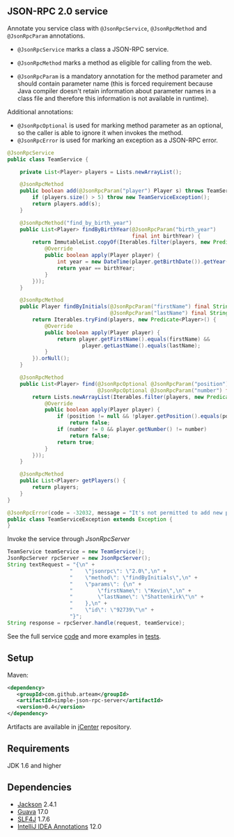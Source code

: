 ## JSON-RPC 2.0 service

Annotate you service class with `@JsonRpcService`, `@JsonRpcMethod` and `@JsonRpcParam` annotations.

* `@JsonRpcService` marks a class a JSON-RPC service.

* `@JsonRpcMethod` marks a method as eligible for calling from the web.

* `@JsonRpcParam` is a mandatory annotation for the method parameter and should contain parameter name (this is forced requirement because Java compiler doesn't retain information about parameter names in a class file and therefore this information is not available in runtime).

Additional annotations:

* `@JsonRpcOptional` is used for marking method parameter as an optional, so the caller is able to ignore it when invokes the method.
* `@JsonRpcError` is used for marking an exception as a JSON-RPC error.

```java
@JsonRpcService
public class TeamService {

    private List<Player> players = Lists.newArrayList();

    @JsonRpcMethod
    public boolean add(@JsonRpcParam("player") Player s) throws TeamServiceException {
        if (players.size() > 5) throw new TeamServiceException();
        return players.add(s);
    }

    @JsonRpcMethod("find_by_birth_year")
    public List<Player> findByBirthYear(@JsonRpcParam("birth_year") 
                                        final int birthYear) {
        return ImmutableList.copyOf(Iterables.filter(players, new Predicate<Player>() {
            @Override
            public boolean apply(Player player) {
                int year = new DateTime(player.getBirthDate()).getYear();
                return year == birthYear;
            }
        }));
    }

    @JsonRpcMethod
    public Player findByInitials(@JsonRpcParam("firstName") final String firstName,
                                 @JsonRpcParam("lastName") final String lastName) {
        return Iterables.tryFind(players, new Predicate<Player>() {
            @Override
            public boolean apply(Player player) {
                return player.getFirstName().equals(firstName) &&
                        player.getLastName().equals(lastName);
            }
        }).orNull();
    }

    @JsonRpcMethod
    public List<Player> find(@JsonRpcOptional @JsonRpcParam("position") final Position position,
                             @JsonRpcOptional @JsonRpcParam("number") final int number) {
        return Lists.newArrayList(Iterables.filter(players, new Predicate<Player>() {
            @Override
            public boolean apply(Player player) {
                if (position != null && !player.getPosition().equals(position)) 
                    return false;
                if (number != 0 && player.getNumber() != number) 
                    return false;
                return true;
            }
        }));
    }

    @JsonRpcMethod
    public List<Player> getPlayers() {
        return players;
    }
}    

@JsonRpcError(code = -32032, message = "It's not permitted to add new players")
public class TeamServiceException extends Exception {
}
```

Invoke the service through *JsonRpcServer*

```java
TeamService teamService = new TeamService();
JsonRpcServer rpcServer = new JsonRpcServer();
String textRequest = "{\n" +
                    "    \"jsonrpc\": \"2.0\",\n" +
                    "    \"method\": \"findByInitials\",\n" +
                    "    \"params\": {\n" +
                    "        \"firstName\": \"Kevin\",\n" +
                    "        \"lastName\": \"Shattenkirk\"\n" +
                    "    },\n" +
                    "    \"id\": \"92739\"\n" +
                    "}";
String response = rpcServer.handle(request, teamService);
```

See the full service [code](https://github.com/arteam/simple-json-rpc/blob/master/server/src/test/java/com/github/arteam/simplejsonrpc/server/simple/service/TeamService.java)
and more examples in [tests](https://github.com/arteam/simple-json-rpc/blob/master/server/src/test/java/com/github/arteam/simplejsonrpc/server/simple).

## Setup
Maven:
```xml
<dependency>
   <groupId>com.github.arteam</groupId>
   <artifactId>simple-json-rpc-server</artifactId>
   <version>0.4</version>
</dependency>
```
Artifacts are available in [jCenter](https://bintray.com/bintray/jcenter) repository.

## Requirements

JDK 1.6 and higher

## Dependencies

* [Jackson](https://github.com/FasterXML/jackson) 2.4.1
* [Guava](http://code.google.com/p/guava-libraries/) 17.0
* [SLF4J](http://www.slf4j.org/) 1.7.6
* [IntelliJ IDEA Annotations](http://mvnrepository.com/artifact/com.intellij/annotations/12.0) 12.0
